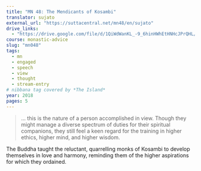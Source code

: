 ```yaml
---
title: "MN 48: The Mendicants of Kosambi"
translator: sujato
external_url: "https://suttacentral.net/mn48/en/sujato"
drive_links:
  - "https://drive.google.com/file/d/1QiWdWanKL_-9_6hinHWhEtHNHcJPrQHL/view?usp=drivesdk"
course: monastic-advice
slug: "mn048"
tags:
  - mn
  - engaged
  - speech
  - view
  - thought
  - stream-entry
# nibbana tag covered by *The Island*
year: 2018
pages: 5
---
```


> … this is the nature of a person accomplished in view. Though they might manage a diverse spectrum of duties for their spiritual companions, they still feel a keen regard for the training in higher ethics, higher mind, and higher wisdom.


The Buddha taught the reluctant, quarrelling monks of Kosambi to develop themselves in love and harmony, reminding them of the higher aspirations for which they ordained.
